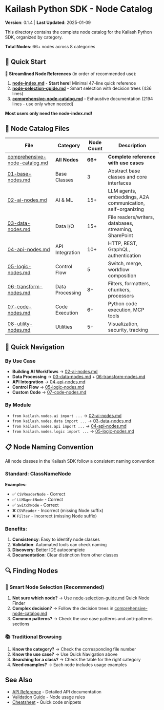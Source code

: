 # Kailash Python SDK - Node Catalog

**Version**: 0.1.4 | **Last Updated**: 2025-01-09

This directory contains the complete node catalog for the Kailash Python SDK, organized by category.

**Total Nodes**: 66+ nodes across 8 categories

## 🎯 Quick Start

**🌟 Streamlined Node References** (in order of recommended use):
1. **[node-index.md](node-index.md)** - **Start here!** Minimal 47-line quick reference
2. **[node-selection-guide.md](node-selection-guide.md)** - Smart selection with decision trees (436 lines)
3. **[comprehensive-node-catalog.md](comprehensive-node-catalog.md)** - Exhaustive documentation (2194 lines - use only when needed)

**Most users only need the node-index.md!**

## 📁 Node Catalog Files

| File | Category | Node Count | Description |
|------|----------|------------|-------------|
| [comprehensive-node-catalog.md](comprehensive-node-catalog.md) | **All Nodes** | **66+** | **Complete reference with use cases** |
| [01-base-nodes.md](01-base-nodes.md) | Base Classes | 3 | Abstract base classes and core interfaces |
| [02-ai-nodes.md](02-ai-nodes.md) | AI & ML | 15+ | LLM agents, embeddings, A2A communication, self-organizing |
| [03-data-nodes.md](03-data-nodes.md) | Data I/O | 15+ | File readers/writers, databases, streaming, SharePoint |
| [04-api-nodes.md](04-api-nodes.md) | API Integration | 10+ | HTTP, REST, GraphQL, authentication |
| [05-logic-nodes.md](05-logic-nodes.md) | Control Flow | 5 | Switch, merge, workflow composition |
| [06-transform-nodes.md](06-transform-nodes.md) | Data Processing | 8+ | Filters, formatters, chunkers, processors |
| [07-code-nodes.md](07-code-nodes.md) | Code Execution | 6+ | Python code execution, MCP tools |
| [08-utility-nodes.md](08-utility-nodes.md) | Utilities | 5+ | Visualization, security, tracking |

## 🚀 Quick Navigation

### By Use Case
- **Building AI Workflows** → [02-ai-nodes.md](02-ai-nodes.md)
- **Data Processing** → [03-data-nodes.md](03-data-nodes.md) + [06-transform-nodes.md](06-transform-nodes.md)
- **API Integration** → [04-api-nodes.md](04-api-nodes.md)
- **Control Flow** → [05-logic-nodes.md](05-logic-nodes.md)
- **Custom Code** → [07-code-nodes.md](07-code-nodes.md)

### By Module
- `from kailash.nodes.ai import ...` → [02-ai-nodes.md](02-ai-nodes.md)
- `from kailash.nodes.data import ...` → [03-data-nodes.md](03-data-nodes.md)
- `from kailash.nodes.api import ...` → [04-api-nodes.md](04-api-nodes.md)
- `from kailash.nodes.logic import ...` → [05-logic-nodes.md](05-logic-nodes.md)

## 📋 Node Naming Convention

All node classes in the Kailash SDK follow a consistent naming convention:

### Standard: ClassNameNode

**Examples**:
- ✅ `CSVReaderNode` - Correct
- ✅ `LLMAgentNode` - Correct
- ✅ `SwitchNode` - Correct
- ❌ `CSVReader` - Incorrect (missing Node suffix)
- ❌ `Filter` - Incorrect (missing Node suffix)

### Benefits:
1. **Consistency**: Easy to identify node classes
2. **Validation**: Automated tools can check naming
3. **Discovery**: Better IDE autocomplete
4. **Documentation**: Clear distinction from other classes

## 🔍 Finding Nodes

### **🎯 Smart Node Selection (Recommended)**
1. **Not sure which node?** → Use [node-selection-guide.md](node-selection-guide.md) Quick Node Finder
2. **Complex decision?** → Follow the decision trees in [comprehensive-node-catalog.md](comprehensive-node-catalog.md)
3. **Common patterns?** → Check the use case patterns and anti-patterns sections

### **📚 Traditional Browsing**
1. **Know the category?** → Check the corresponding file number
2. **Know the use case?** → Use Quick Navigation above  
3. **Searching for a class?** → Check the table for the right category
4. **Need examples?** → Each node includes usage examples

## See Also
- [API Reference](../api/README.md) - Detailed API documentation
- [Validation Guide](../validation/validation-guide.md) - Node usage rules
- [Cheatsheet](../cheatsheet/README.md) - Quick code snippets
